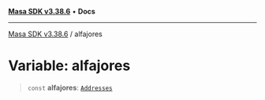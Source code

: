 [**Masa SDK v3.38.6**](../README.md) • **Docs**

***

[Masa SDK v3.38.6](../globals.md) / alfajores

# Variable: alfajores

> `const` **alfajores**: [`Addresses`](../interfaces/Addresses.md)
